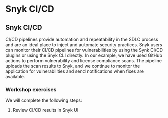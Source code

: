 # Snyk CI/CD

## Snyk CI/CD

CI/CD pipelines provide automation and repeatability in the SDLC process and are an ideal place to inject and automate security practices. Snyk users can monitor their CI/CD pipelines for vulnerabilities by using the Synk CI/CD plugins or using the Snyk CLI directly. In our example, we have used GitHub actions to perform vulnerability and license compliance scans. The pipeline uploads the scan results to Snyk, and we continue to monitor the application for vulnerabilities and send notifications when fixes are available.

### Workshop exercises

We will complete the following steps:

1. Review CI/CD results in Snyk UI
